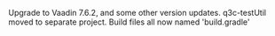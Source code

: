 Upgrade to Vaadin 7.6.2, and some other version updates.  q3c-testUtil moved to separate project.  Build files all now named 'build.gradle' 